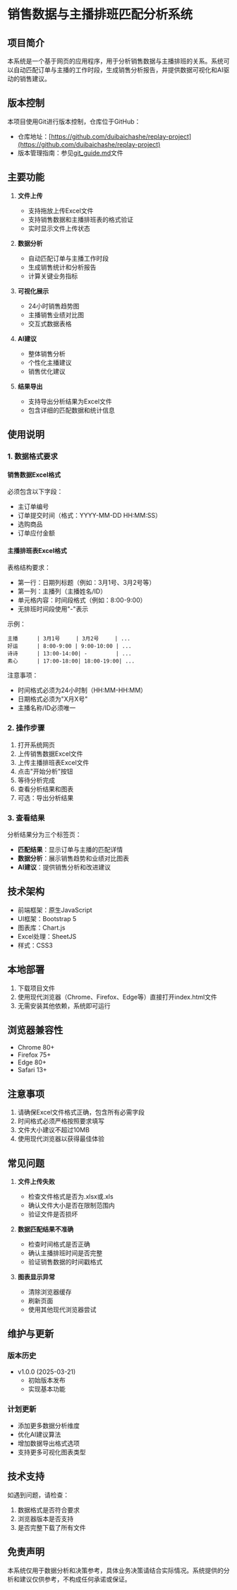 # 销售数据与主播排班匹配分析系统

## 项目简介

本系统是一个基于网页的应用程序，用于分析销售数据与主播排班的关系。系统可以自动匹配订单与主播的工作时段，生成销售分析报告，并提供数据可视化和AI驱动的销售建议。

## 版本控制

本项目使用Git进行版本控制，仓库位于GitHub：
- 仓库地址：[https://github.com/duibaichashe/replay-project](https://github.com/duibaichashe/replay-project)
- 版本管理指南：参见[git_guide.md](./git_guide.md)文件

## 主要功能

1. **文件上传**
   - 支持拖放上传Excel文件
   - 支持销售数据和主播排班表的格式验证
   - 实时显示文件上传状态

2. **数据分析**
   - 自动匹配订单与主播工作时段
   - 生成销售统计和分析报告
   - 计算关键业务指标

3. **可视化展示**
   - 24小时销售趋势图
   - 主播销售业绩对比图
   - 交互式数据表格

4. **AI建议**
   - 整体销售分析
   - 个性化主播建议
   - 销售优化建议

5. **结果导出**
   - 支持导出分析结果为Excel文件
   - 包含详细的匹配数据和统计信息

## 使用说明

### 1. 数据格式要求

#### 销售数据Excel格式
必须包含以下字段：
- 主订单编号
- 订单提交时间（格式：YYYY-MM-DD HH:MM:SS）
- 选购商品
- 订单应付金额

#### 主播排班表Excel格式
表格结构要求：
- 第一行：日期列标题（例如：3月1号、3月2号等）
- 第一列：主播列（主播姓名/ID）
- 单元格内容：时间段格式（例如：8:00-9:00）
- 无排班时间段使用"-"表示

示例：
```
主播      | 3月1号     | 3月2号     | ...
好运      | 8:00-9:00 | 9:00-10:00 | ...
诗诗      | 13:00-14:00| -         | ...
素心      | 17:00-18:00| 18:00-19:00| ...
```

注意事项：
- 时间格式必须为24小时制（HH:MM-HH:MM）
- 日期格式必须为"X月X号"
- 主播名称/ID必须唯一

### 2. 操作步骤

1. 打开系统网页
2. 上传销售数据Excel文件
3. 上传主播排班表Excel文件
4. 点击"开始分析"按钮
5. 等待分析完成
6. 查看分析结果和图表
7. 可选：导出分析结果

### 3. 查看结果

分析结果分为三个标签页：
- **匹配结果**：显示订单与主播的匹配详情
- **数据分析**：展示销售趋势和业绩对比图表
- **AI建议**：提供销售分析和改进建议

## 技术架构

- 前端框架：原生JavaScript
- UI框架：Bootstrap 5
- 图表库：Chart.js
- Excel处理：SheetJS
- 样式：CSS3

## 本地部署

1. 下载项目文件
2. 使用现代浏览器（Chrome、Firefox、Edge等）直接打开index.html文件
3. 无需安装其他依赖，系统即可运行

## 浏览器兼容性

- Chrome 80+
- Firefox 75+
- Edge 80+
- Safari 13+

## 注意事项

1. 请确保Excel文件格式正确，包含所有必需字段
2. 时间格式必须严格按照要求填写
3. 文件大小建议不超过10MB
4. 使用现代浏览器以获得最佳体验

## 常见问题

1. **文件上传失败**
   - 检查文件格式是否为.xlsx或.xls
   - 确认文件大小是否在限制范围内
   - 验证文件是否损坏

2. **数据匹配结果不准确**
   - 检查时间格式是否正确
   - 确认主播排班时间是否完整
   - 验证销售数据的时间戳格式

3. **图表显示异常**
   - 清除浏览器缓存
   - 刷新页面
   - 使用其他现代浏览器尝试

## 维护与更新

### 版本历史
- v1.0.0 (2025-03-21)
  - 初始版本发布
  - 实现基本功能

### 计划更新
- 添加更多数据分析维度
- 优化AI建议算法
- 增加数据导出格式选项
- 支持更多可视化图表类型

## 技术支持

如遇到问题，请检查：
1. 数据格式是否符合要求
2. 浏览器版本是否支持
3. 是否完整下载了所有文件

## 免责声明

本系统仅用于数据分析和决策参考，具体业务决策请结合实际情况。系统提供的分析和建议仅供参考，不构成任何承诺或保证。 